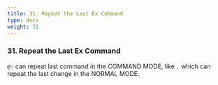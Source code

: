 ```yaml
---
title: 31. Repeat the Last Ex Command 
type: docs
weight: 31
---
```


### 31. Repeat the Last Ex Command 

`@:` can repeat last command in the COMMAND MODE, like `.` which can repeat the last change in the NORMAL MODE.
